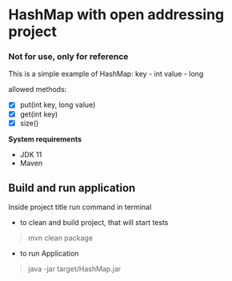 # HashMap with open addressing project

### Not for use, only for reference

This is a simple example of HashMap:
key - int
value - long

allowed methods:
- [x] put(int key, long value)
- [x] get(int key)
- [x] size()

**System requirements**
- JDK 11
- Maven

## Build and run application

Inside project title run command in terminal

- to clean and build project, that will start tests

> mvn clean package

- to run Application

> java -jar target/HashMap.jar 
